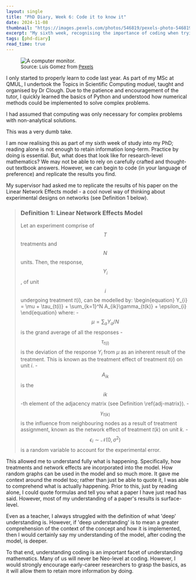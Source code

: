 ```yaml
---
layout: single
title: "PhD Diary, Week 6: Code it to know it"
date: 2024-11-08
thumbnail: "https://images.pexels.com/photos/546819/pexels-photo-546819.jpeg?auto=compress&cs=tinysrgb&w=1260&h=750&dpr=2"
excerpt: "My sixth week, recognising the importance of coding when trying to learn mathematics,"
tags: [phd-diary]
read_time: true
---
```

<script src="https://polyfill.io/v3/polyfill.min.js?features=es6"></script>
<script id="MathJax-script" async src="https://cdn.jsdelivr.net/npm/mathjax@3/es5/tex-mml-chtml.js"></script>
<script type="text/javascript" async
  src="https://cdnjs.cloudflare.com/ajax/libs/mathjax/2.7.7/MathJax.js?config=TeX-MML-AM_CHTML">
</script>
<figure>
  <img src="https://images.pexels.com/photos/546819/pexels-photo-546819.jpeg?auto=compress&cs=tinysrgb&w=1260&h=750&dpr=2" alt="A computer monitor.
" title="A computer monitor." style="width=100%;">
  <figcaption style="font-size: small;">Source: Luis Gomez from <a href = "https://www.pexels.com/@luis-gomes-166706/">Pexels</a></figcaption></figure>

I only started to properly learn to code last year. As part of my MSc at QMUL, I undertook the Topics in Scientific Computing moduel, taught and organised by Dr Clough. Due to the patience and encouragement of the tutor, I quickly learned the basics of Python and understood how numerical methods could be implemented to solve complex problems.

I had assumed that computing was only necessary for complex problems with non-analytical solutions. 

This was a very dumb take. 

I am now realising this as part of my sixth week of study into my PhD; reading alone is not enough to retain information long-term. Practice by doing is essential. But, what does that look like for research-level mathematics? We may not be able to rely on carefully crafted and thought-out textbook answers. However, we can begin to code (in your language of preference) and replicate the results you find. 

My supervisor had asked me to replicate the results of his paper on the Linear Network Effects model - a cool novel way of thinking about experimental designs on networks (see Definition 1 below).

> ### Definition 1: Linear Network Effects Model
>Let an experiment comprise of $$T$$ treatments and $$N$$  units. Then, the response, $$Y_{i}$$, of unit $$i$$  undergoing treatment $t(i)$, can be modelled by:
		\begin{equation}
			Y_{i} = \mu + \tau_{t(i)} + \sum_{k=1}^N A_{ik}\gamma_{t(k)} + \epsilon_{i}
		\end{equation}
		where:
			- $$\mu = \sum_{a}Y_{a}/{N}$$ is the grand average of all the responses
			- $$\tau_{t(i)}$$ is the deviation of the response $Y_i$ from $\mu$ as an inherent result of the treatment. This is known as the treatment effect of treatment $t(i)$ on unit $i$.
			- $$A_{ik}$$ is the $$ik$$-th element of the adjacency matrix (see Definition \ref{adj-matrix}).
			- $$\gamma_{t(k)}$$ is the influence from neighbouring nodes as a result of treatment assignment, known as the network effect of treatment $t(k)$ on unit $k$. 
			- $$\epsilon_{i}\sim \mathcal{N}(0, \sigma^2)$$ is a random variable to account for the experimental error.

This allowed me to understand fully what is happening. Specifically, how treatments and network effects are incorporated into the model. How random graphs can be used in the model and so much more. It gave me context around the model too; rather than just be able to quote it, I was able to comprehend what is actually happening. Prior to this, just by reading alone, I could quote formulas and tell you what a paper I have just read has said. However, most of my understanding of a paper's results is surface-level.

Even as a teacher, I always struggled with the definition of what 'deep' understanding is. However, if 'deep understanding' is to mean a greater comprehension of the context of the concept and how it is implemented, then I would certainly say my understanding of the model, after coding the model, is deeper. 

To that end, understanding coding is an important facet of understanding mathematics. Many of us will never be Neo-level at coding. However, I would strongly encourage early-career researchers to grasp the basics, as it will allow them to retain more information by doing.
